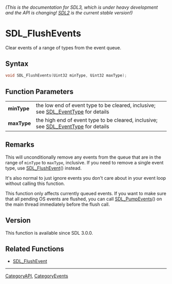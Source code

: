 ###### (This is the documentation for SDL3, which is under heavy development and the API is changing! [SDL2](https://wiki.libsdl.org/SDL2/) is the current stable version!)
# SDL_FlushEvents

Clear events of a range of types from the event queue.

## Syntax

```c
void SDL_FlushEvents(Uint32 minType, Uint32 maxType);

```

## Function Parameters

|                 |                                                                                                     |
| --------------- | --------------------------------------------------------------------------------------------------- |
| **minType**     | the low end of event type to be cleared, inclusive; see [SDL_EventType](SDL_EventType) for details  |
| **maxType**     | the high end of event type to be cleared, inclusive; see [SDL_EventType](SDL_EventType) for details |

## Remarks

This will unconditionally remove any events from the queue that are in the
range of `minType` to `maxType`, inclusive. If you need to remove a single
event type, use [SDL_FlushEvent](SDL_FlushEvent)() instead.

It's also normal to just ignore events you don't care about in your event
loop without calling this function.

This function only affects currently queued events. If you want to make
sure that all pending OS events are flushed, you can call
[SDL_PumpEvents](SDL_PumpEvents)() on the main thread immediately before
the flush call.

## Version

This function is available since SDL 3.0.0.

## Related Functions

* [SDL_FlushEvent](SDL_FlushEvent)

----
[CategoryAPI](CategoryAPI), [CategoryEvents](CategoryEvents)

